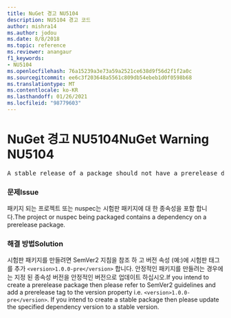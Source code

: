 ```yaml
---
title: NuGet 경고 NU5104
description: NU5104 경고 코드
author: mishra14
ms.author: jodou
ms.date: 8/8/2018
ms.topic: reference
ms.reviewer: anangaur
f1_keywords:
- NU5104
ms.openlocfilehash: 76a15239a3e73a59a2521ce638d9f56d2f1f2a0c
ms.sourcegitcommit: ee6c3f203648a5561c809db54ebeb1d0f0598b68
ms.translationtype: MT
ms.contentlocale: ko-KR
ms.lasthandoff: 01/26/2021
ms.locfileid: "98779603"
---
```

# <a name="nuget-warning-nu5104"></a><span data-ttu-id="56652-103">NuGet 경고 NU5104</span><span class="sxs-lookup"><span data-stu-id="56652-103">NuGet Warning NU5104</span></span>
<pre>A stable release of a package should not have a prerelease dependency. Either modify the version spec of dependency "NuGet.Versioning [4.7.0-preview4.5065, )" or update the version field in the nuspec.</pre>

### <a name="issue"></a><span data-ttu-id="56652-104">문제</span><span class="sxs-lookup"><span data-stu-id="56652-104">Issue</span></span>

<span data-ttu-id="56652-105">패키지 되는 프로젝트 또는 nuspec는 시험판 패키지에 대 한 종속성을 포함 합니다.</span><span class="sxs-lookup"><span data-stu-id="56652-105">The project or nuspec being packaged contains a dependency on a prerelease package.</span></span>


### <a name="solution"></a><span data-ttu-id="56652-106">해결 방법</span><span class="sxs-lookup"><span data-stu-id="56652-106">Solution</span></span>

<span data-ttu-id="56652-107">시험판 패키지를 만들려면 SemVer2 지침을 참조 하 고 버전 속성 (예:)에 시험판 태그를 추가 `<version>1.0.0-pre</version>` 합니다. 안정적인 패키지를 만들려는 경우에는 지정 된 종속성 버전을 안정적인 버전으로 업데이트 하십시오.</span><span class="sxs-lookup"><span data-stu-id="56652-107">If you intend to create a prerelease package then please refer to SemVer2 guidelines and add a prerelease tag to the version property i.e. `<version>1.0.0-pre</version>`. If you intend to create a stable package then please update the specified dependency version to a stable version.</span></span>

